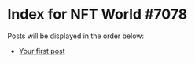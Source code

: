# Index for NFT World #7078
Posts will be displayed in the order below:

- [Your first post](./001-first.md)

